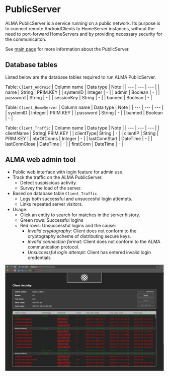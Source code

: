 # PublicServer

ALMA PublicServer is a service running on a public network. Its purpose is to connect remote AndroidClients to HomeServer instances, without the need to port-forward HomeServers and by providing necessary security for the communicaiton. 

See [main page](LINK) for more information about the PublicServer.

## Database tables
Listed below are the database tables required to run ALMA PublicServer.

Table: `Client_Android`
| Column name | Data type | Note |
| --- | --- | --- |
| name | String | PRIM.KEY |
| systemID | Integer | - |
| admin | Boolean | - |
| password | String | - |
| sessionKey | String | - |
| banned | Boolean | - |

Table: `Client_HomeServer`
| Column name | Data type | Note |
| --- | --- | --- |
| systemID | Integer | PRIM.KEY |
| password | String | - |
| banned | Boolean | - |

Table: `Client_Traffic`
| Column name | Data type | Note |
| --- | --- | --- |
| clientName | String| PRIM.KEY |
| clientType| String | - |
| clientIP | String | PRIM.KEY |
| nbrOfConns | Integer | - |
| lastConnStart | DateTime | - |
| lastConnClose | DateTime | - |
| firstConn | DateTime | - |

## ALMA web admin tool
* Public web interface with login feature for admin use.
* Track the traffic on the ALMA PublicServer.
  * Detect suspiscious activity.
  * Survey the load of the server.
* Based on database table `Client_Traffic`.
  * Logs both successful and unsuccesful login attempts.
  * Links repeated server visitors.
* Usage:
  * Click an entity to search for matches in the server history.
  * Green rows: Successful logins
  * Red rows: Unsuccessful logins and the cause:
    * *Invalid cryptography*: Client does not conform to the cryptography scheme of distributing secure keys.
    * *Invalid connection format*: Client does not conform to the ALMA communication protocol.
    * *Unsuccessful login attempt*: Client has entered invalid login credentials

<img src="./images/web_admin_activity.png">





